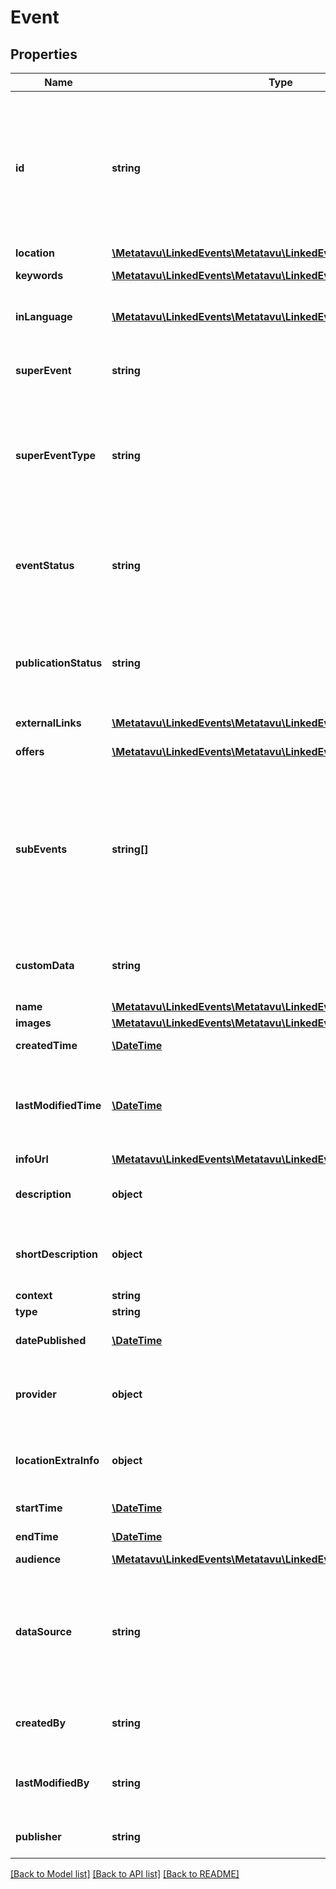 # Event

## Properties
Name | Type | Description | Notes
------------ | ------------- | ------------- | -------------
**id** | **string** | consists of source prefix and source specific identifier. These should be URIs uniquely identifying the event, and preferably also well formed http-URLs pointing to more information about the event. | [optional] 
**location** | [**\Metatavu\LinkedEvents\Metatavu\LinkedEvents\Model\IdRef**](IdRef.md) |  | 
**keywords** | [**\Metatavu\LinkedEvents\Metatavu\LinkedEvents\Model\IdRef[]**](IdRef.md) | array of keyword uri references | 
**inLanguage** | [**\Metatavu\LinkedEvents\Metatavu\LinkedEvents\Model\Language[]**](Language.md) | the languages spoken or supported at the event | [optional] 
**superEvent** | **string** | references the aggregate event containing this event | [optional] 
**superEventType** | **string** | If the event has sub_events, describes the type of the event. Current options are &#39;null&#39; and &#39;recurring&#39;, which means a repeating event. | [optional] 
**eventStatus** | **string** | As defined in schema.org/Event. Postponed events do not have a date set, rescheduled events have been moved to different date. | [optional] 
**publicationStatus** | **string** | Only available in POST/PUT. Specifies whether the event should be published in the API (&#39;public&#39;) or not (&#39;draft&#39;). | 
**externalLinks** | [**\Metatavu\LinkedEvents\Metatavu\LinkedEvents\Model\Eventlink[]**](Eventlink.md) | See external link definition | [optional] 
**offers** | [**\Metatavu\LinkedEvents\Metatavu\LinkedEvents\Model\Offer[]**](Offer.md) | See offer definition | [optional] 
**subEvents** | **string[]** | for aggregate events this contains references to all sub events. Usually this means that the sub events are part of series. The field &#39;super_event_type&#39; tells the type of the aggregate event. | [optional] 
**customData** | **string** | Key value field for custom data. FIXME: is there 6Aika-wide use case for this? | [optional] 
**name** | [**\Metatavu\LinkedEvents\Metatavu\LinkedEvents\Model\EventName**](EventName.md) |  | [optional] 
**images** | [**\Metatavu\LinkedEvents\Metatavu\LinkedEvents\Model\Image[]**](Image.md) |  | [optional] 
**createdTime** | [**\DateTime**](\DateTime.md) | Creation time for the event entry. | [optional] 
**lastModifiedTime** | [**\DateTime**](\DateTime.md) | Time this event was modified in the datastore behind the API (not necessarily in the originating system) | [optional] 
**infoUrl** | [**\Metatavu\LinkedEvents\Metatavu\LinkedEvents\Model\EventInfoUrl**](EventInfoUrl.md) |  | [optional] 
**description** | **object** | Description for the event, several chapters(FIXME, verify) | [optional] 
**shortDescription** | **object** | Short description for the event, recommended limit 140 characters | [optional] 
**context** | **string** |  | [optional] 
**type** | **string** |  | [optional] 
**datePublished** | [**\DateTime**](\DateTime.md) | Date this event is free to be published | [optional] 
**provider** | **object** | organization responsible for the practical implementation of the event | [optional] 
**locationExtraInfo** | **object** | Unstructured extra info about location (like \&quot;eastern door of railway station\&quot;) | [optional] 
**startTime** | [**\DateTime**](\DateTime.md) | Time the event will start | 
**endTime** | [**\DateTime**](\DateTime.md) | Time the event will end | [optional] 
**audience** | [**\Metatavu\LinkedEvents\Metatavu\LinkedEvents\Model\Keyword[]**](Keyword.md) |  | [optional] 
**dataSource** | **string** | Unique identifier (URI)for the system from which this event came from, preferably URL with more information about the system and its policies | [optional] 
**createdBy** | **string** | FIXME(verify) Which API user created this keyword | [optional] 
**lastModifiedBy** | **string** | FIXME(verify) Which API user most recently edited this keyword | [optional] 
**publisher** | **string** | Organization responsible for this event record. | [optional] 

[[Back to Model list]](../README.md#documentation-for-models) [[Back to API list]](../README.md#documentation-for-api-endpoints) [[Back to README]](../README.md)


